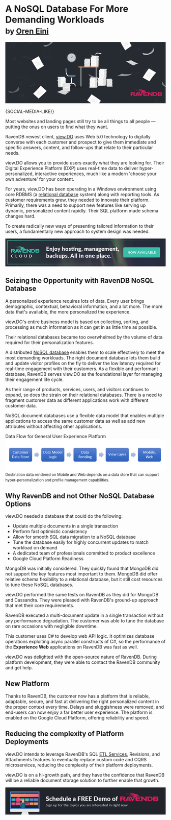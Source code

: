 # A NoSQL Database For More Demanding Workloads <br/><small>by <a href="mailto:ayende@ayende.com">Oren Eini</a></small>

![A NoSQL Database For More Demanding Workloads](images/nosql-database-creates-personal-experience-for-every-user.jpg)

{SOCIAL-MEDIA-LIKE/}

Most websites and landing pages still try to be all things to all people — putting the onus on users to find what they want.

RavenDB newest client, <a href="https://view.do" target="_blank" rel="nofollow">view.DO</a> uses Web 5.0 technology to digitally converse with each customer and prospect to give them immediate and specific answers, content, and follow-ups that relate to their particular needs.

view.DO allows you to provide users exactly what they are looking for. Their Digital Experience Platform (DXP) uses real-time data to deliver hyper-personalized, interactive experiences, much like a modern 'choose your own adventure' for your content.

For years, view.DO has been operating in a Windows environment using core RDBMS (a <a href="https://en.wikipedia.org/wiki/Relational_database" target="_blank" rel="nofollow">relational database</a> system) along with reporting tools. As customer requirements grew, they needed to innovate their platform. Primarily, there was a need to support new features like serving up dynamic, personalized content rapidly. Their SQL platform made schema changes hard.

To create radically new ways of presenting tailored information to their users, a fundamentally new approach to system design was needed.

<div class="margin-bottom">
    <a href="https://cloud.ravendb.net"><img src="images/ravendb-cloud.png" class="img-responsive m-0-auto" alt="Managed Cloud Hosting"/></a>
</div>

## Seizing the Opportunity with RavenDB NoSQL Database

A personalized experience requires lots of data. Every user brings demographic, contextual, behavioral information, and a lot more. The more data that's available, the more personalized the experience.

view.DO's entire business model is based on collecting, sorting, and processing as much information as it can get in as little time as possible.

Their relational databases became too overwhelmed by the volume of data required for their personalization features.

A distributed [NoSQL database](https://ravendb.net/articles/ravendb-best-nosql-database-example-for-startups) enables them to scale effectively to meet the most demanding workloads. The right document database lets them build and update visitor profiles on the fly to deliver the low latency required for real-time engagement with their customers. As a flexible and performant database, RavenDB serves view.DO as the foundational layer for managing their engagement life cycle.

As their range of products, services, users, and visitors continues to expand, so does the strain on their relational databases. There is a need to fragment customer data as different applications work with different customer data.

NoSQL document databases use a flexible data model that enables multiple applications to access the same customer data as well as add new attributes without affecting other applications.

Data Flow for General User Experience Platform
![Data Flow for General User Experience Platform](images/data-flow-for-general-user-experience-platform.jpg)
<small>Destination data rendered on Mobile and Web depends on a data store that can support hyper-personalization and profile management capabilities.</small>

## Why RavenDB and not Other NoSQL Database Options
view.DO needed a database that could do the following:
<ul>
    <li>Update multiple documents in a single transaction</li>
    <li class="margin-top-sm">Perform fast optimistic consistency</li>
    <li class="margin-top-sm">Allow for smooth SQL data migration to a NoSQL database</li>
    <li class="margin-top-sm">Tune the database easily for highly concurrent updates to match workload on demand</li>
    <li class="margin-top-sm">A dedicated team of professionals committed to product excellence</li>
    <li class="margin-top-sm">Google Cloud Platform Readiness</li>
</ul>

MongoDB was initially considered. They quickly found that MongoDB did not support the key features most important to them. MongoDB did offer relative schema flexibility to a relational database, but it still cost resources to tune these NoSQL databases.

view.DO performed the same tests on RavenDB as they did for MongoDB and Cassandra. They were pleased with RavenDB's ground-up approach that met their core requirements.

RavenDB executed a multi-document update in a single transaction without any performance degradation. The customer was able to tune the database on rare occasions with negligible downtime.

This customer uses C# to develop web API logic. It optimizes database operations exploiting async parallel constructs of C#, so the performance of the **Experience Web** applications on RavenDB was fast as well.

view.DO was delighted with the open-source nature of RavenDB. During platform development, they were able to contact the RavenDB community and get help.

## New Platform

Thanks to RavenDB, the customer now has a platform that is reliable, adaptable, secure, and fast at delivering the right personalized content in the proper context every time. Delays and sluggishness were removed, and end-users can now enjoy a far better user experience. The platform is enabled on the Google Cloud Platform, offering reliability and speed.

## Reducing the complexity of Platform Deployments

view.DO intends to leverage RavenDB's SQL [ETL Services](https://ravendb.net/why-ravendb/integration-with-relational-databases), Revisions, and Attachments features to eventually replace custom code and CQRS microservices, reducing the complexity of their platform deployments.

view.DO is on a hi-growth path, and they have the confidence that RavenDB will be a reliable document storage solution to further enable that growth.

<div>
    <a href="https://ravendb.net/live-demo"><img src="images/live-demo-banner.jpg" class="img-responsive m-0-auto" alt="Schedule a FREE Demo of RavenDB"/></a>
</div>

